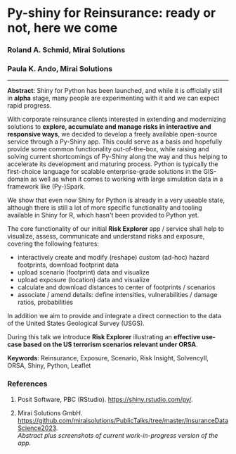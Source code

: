 # Py-shiny for Reinsurance: ready or not, here we come

### Roland A. Schmid, Mirai Solutions
### Paula K. Ando, Mirai Solutions

--------

<!-- Many of us have gotten accustomed to the ease and flexibility of Shiny apps over the past several years. For Python lovers it has often been a tough choice between a preferred framework like Shiny but having to use R, as opposed to being able to use Python but having to work with a framework less appealing than Shiny. -->

**Abstract**: Shiny for Python has been launched, and while it is officially still in **alpha** stage, many people are experimenting with it and we can expect rapid progress.

With corporate reinsurance clients interested in extending and modernizing solutions to **explore, accumulate and manage risks in interactive and responsive ways**, we decided to develop a freely available open-source service through a Py-Shiny app. This could serve as a basis and hopefully provide some common functionality out-of-the-box, while raising and solving current shortcomings of Py-Shiny along the way and thus helping to accelerate its development and maturing process. Python is typically the first-choice language for scalable enterprise-grade solutions in the GIS-domain as well as when it comes to working with large simulation data in a framework like (Py-)Spark.

We show that even now Shiny for Python is already in a very useable state, although there is still a lot of more specific functionality and tooling available in Shiny for R, which hasn't been provided to Python yet.

The core functionality of our initial **Risk Explorer** app / service shall help to visualize, assess, communicate and understand risks and exposure, covering the following features:

- interactively create and modify (reshape) custom (ad-hoc) hazard footprints, download footprint data
- upload scenario (footprint) data and visualize
- upload exposure (location) data and visualize
- calculate and download distances to center of footprints / scenarios
- associate / amend details: define intensities, vulnerabilities / damage ratios, probabilities

In addition we aim to provide and integrate a direct connection to the data of the United States Geological Survey (USGS).

During this talk we introduce **Risk Explorer** illustrating an **effective use-case based on the US terrorism scenarios relevant under ORSA**.

**Keywords**: Reinsurance, Exposure, Scenario, Risk Insight, SolvencyII, ORSA, Shiny, Python, Leaflet

### References

1. Posit Software, PBC (RStudio). https://shiny.rstudio.com/py/.

2. Mirai Solutions GmbH. https://github.com/miraisolutions/PublicTalks/tree/master/InsuranceDataScience2023.  
*Abstract plus screenshots of current work-in-progress version of the app.*
